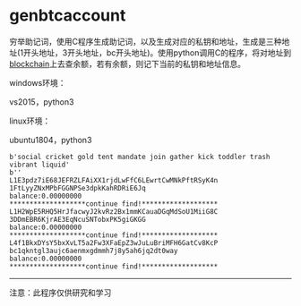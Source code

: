 # genbtcaccount

穷举助记词，使用C程序生成助记词，以及生成对应的私钥和地址，生成是三种地址(1开头地址，3开头地址，bc开头地址)。使用python调用C的程序，将对地址到[blockchain](https://www.blockchain.com/explorer)上去查余额，若有余额，则记下当前的私钥和地址信息。

windows环境：

vs2015，python3

linux环境：

ubuntu1804，python3

```
b'social cricket gold tent mandate join gather kick toddler trash vibrant liquid'
b''
L1E3pdz7iE68JEFRZLFAiXX1rjdLwFfC6LEwrtCwMNkPftRSyK4n
1FtLyyZNxMPbFGGNPSe3dpkKahRDRiE6Jq
balance:0.00000000
*******************continue find!*******************
L1H2WpE5RHQ5HrJfacwyJ2kvRz2Bx1mmKCauaDGqMdSoU1MiiG8C
3DDmEBR6KjrAE3EqNcuSNTobxPK5giGKGG
balance:0.00000000
*******************continue find!*******************
L4f1BkxDYsY5bxXvLT5a2Fw3XFaEpZ3wJuLuBriMFH6GatCv8KcP
bc1qkntgl3aujc6aenmxgdmmh7j8y5ah6jq2dt0way
balance:0.00000000
*******************continue find!*******************
```



------

注意：此程序仅供研究和学习